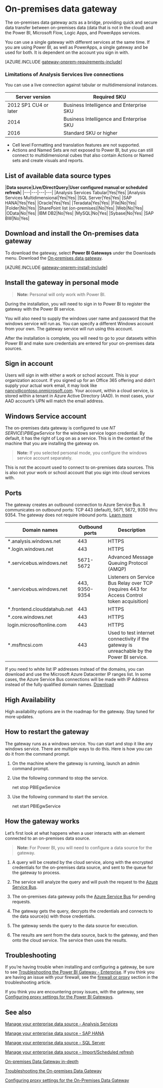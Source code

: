 <properties
pageTitle="On-premises data gateway"
description="This is an overview of the On-premises data gateway for Power BI. You can use this gateway to work with DirectQuery data sources. You can also use this gateway to refresh cloud datasets with on-premises data."
services="powerbi"
documentationCenter=""
authors="guyinacube"
manager="mblythe"
backup=""
editor=""
tags=""
qualityFocus="no"
qualityDate=""/>

<tags
ms.service="powerbi"
ms.devlang="NA"
ms.topic="article"
ms.tgt_pltfrm="na"
ms.workload="powerbi"
ms.date="06/22/2016"
ms.author="asaxton"/>
# On-premises data gateway

The on-premises data gateway acts as a bridge, providing quick and secure data transfer between on-premises data (data that is not in the cloud) and the Power BI, Microsoft Flow, Logic Apps, and PowerApps services.

You can use a single gateway with different services at the same time. If you are using Power BI, as well as PowerApps, a single gateway and be used for both. It is dependent on the account you sign in with.

<!-- Shared Requirements Include -->
[AZURE.INCLUDE [gateway-onprem-requirements-include](../includes/gateway-onprem-requirements-include.md)]

### Limitations of Analysis Services live connections

You can use a live connection against tabular or multidimensional instances.

|**Server version**|**Required SKU**|
|---|---|
|2012 SP1 CU4 or later|Business Intelligence and Enterprise SKU|
|2014|Business Intelligence and Enterprise SKU|
|2016|Standard SKU or higher|

- Cell level Formatting and translation features are not supported.
- Actions and Named Sets are not exposed to Power BI, but you can still connect to multidimensional cubes that also contain Actions or Named sets and create visuals and reports.

## List of available data source types

|**Data source**|**Live/DirectQuery**|**User configured manual or scheduled refresh**|
|---|---|---|---|
|Analysis Services Tabular|Yes|Yes|
|Analysis Services Multidimensional|Yes|Yes|
|SQL Server|Yes|Yes|
|SAP HANA|Yes|Yes|
|Oracle|Yes|Yes|
|Teradata|Yes|Yes|
|File|No|Yes|
|Folder|No|Yes|
|SharePoint list (on-premises)|No|Yes|
|Web|No|Yes|
|OData|No|Yes|
|IBM DB2|No|Yes|
|MySQL|No|Yes|
|Sybase|No|Yes|
|SAP BW|No|Yes|

## Download and install the On-premises data gateway

To download the gateway, select **Power BI Gateways** under the Downloads menu. Download the [On-premises data gateway](https://go.microsoft.com/fwlink/?LinkId=698863).

<!--![](media/powerbi-gateway-onprem/TODO.png)-->

<!-- Shared Install steps Include -->
[AZURE.INCLUDE [gateway-onprem-install-include](../includes/gateway-onprem-install-include.md)]

## Install the gateway in personal mode 

> **Note:** Personal will only work with Power BI.

During the installation, you will need to sign in to Power BI to register the gateway with the Power BI service.

<!--![](media/powerbi-gateway-onprem/TODO.png)-->

You will also need to supply the windows user name and password that the windows service will run as. You can specify a different Windows account from your own. The gateway service will run using this account.

<!--![](media/powerbi-gateway-onprem/TODO.png)-->

After the installation is complete, you will need to go to your datasets within Power BI and make sure credentials are entered for your on-premises data sources.

## Sign in account

Users will sign in with either a work or school account. This is your organization account. If you signed up for an Office 365 offering and didn’t supply your actual work email, it may look like nancy@contoso.onmicrosoft.com. Your account, within a cloud service, is stored within a tenant in Azure Active Directory (AAD). In most cases, your AAD account’s UPN will match the email address.

## Windows Service account

The on-premises data gateway is configured to use *NT SERVICE\PBIEgwService* for the windows service logon credential. By default, it has the right of Log on as a service. This is in the context of the machine that you are installing the gateway on. 

> **Note:** If you selected personal mode, you configure the windows service account separately.

This is not the account used to connect to on-premises data sources.  This is also not your work or school account that you sign into cloud services with.

## Ports

The gateway creates an outbound connection to Azure Service Bus. It communicates on outbound ports: TCP 443 (default), 5671, 5672, 9350 thru 9354.  The gateway does not require inbound ports. [Learn more](https://azure.microsoft.com/documentation/articles/service-bus-fundamentals-hybrid-solutions/)

|Domain names|Outbound ports|Description|
|---|---|---|
|*.analysis.windows.net|443|HTTPS|
|*.login.windows.net|443|HTTPS|
|*.servicebus.windows.net|5671-5672|Advanced Message Queuing Protocol (AMQP)|
|*.servicebus.windows.net|443, 9350-9354|Listeners on Service Bus Relay over TCP (requires 443 for Access Control token acquisition)|
|*.frontend.clouddatahub.net|443|HTTPS|
|*.core.windows.net|443|HTTPS|
|login.microsoftonline.com|443|HTTPS|
|*.msftncsi.com|443|Used to test internet connectivity if the gateway is unreachable by the Power BI service.|

If you need to white list IP addresses instead of the domains, you can download and use the Microsoft Azure Datacenter IP ranges list. In some cases, the Azure Service Bus connections will be made with IP Address instead of the fully qualified domain names. [Download](https://www.microsoft.com/download/details.aspx?id=41653)

## High Availability

High availability options are in the roadmap for the gateway. Stay tuned for more updates.

## How to restart the gateway

The gateway runs as a windows service. You can start and stop it like any windows service. There are multiple ways to do this. Here is how you can do it from the command prompt.

1.	On the machine where the gateway is running, launch an admin command prompt.

2.	Use the following command to stop the service.

    net stop PBIEgwService 

3.	Use the following command to start the service.

    net start PBIEgwService

## How the gateway works 

Let’s first look at what happens when a user interacts with an element  connected to an on-premises data source. 

> **Note:** For Power BI, you will need to configure a data source for the gateway.

1.	A query will be created by the cloud service, along with the encrypted credentials for the on-premises data source, and sent to the queue for the gateway to process.

2.	The service will analyze the query and will push the request to the [Azure Service Bus](https://azure.microsoft.com/documentation/services/service-bus/).

3.	The on-premises data gateway polls the [Azure Service Bus](https://azure.microsoft.com/documentation/services/service-bus/) for pending requests.

4.	The gateway gets the query, decrypts the credentials and connects to the data source(s) with those credentials.

5.	The gateway sends the query to the data source for execution.

6.	The results are sent from the data source, back to the gateway, and then onto the cloud service. The service then uses the results.

## Troubleshooting

If you’re having trouble when installing and configuring a gateway, be sure to see [Troubleshooting the Power BI Gateway - Enterprise](powerbi-gateway-enterprise-tshoot.md). If you think you are having an issue with your firewall, see the [firewall or proxy](powerbi-gateway-enterprise-tshoot.md#firewall-or-proxy) section in the troubleshooting article.

If you think you are encountering proxy issues, with the gateway, see [Configuring proxy settings for the Power BI Gateways](powerbi-gateway-proxy.md).

## See also

[Manage your enterprise data source - Analysis Services](powerbi-gateway-enterprise-manage-ssas.md)

[Manage your enterprise data source - SAP HANA](powerbi-gateway-enterprise-manage-sap.md)

[Manage your enterprise data source - SQL Server](powerbi-gateway-enterprise-manage-sql.md)

[Manage your enterprise data source - Import/Scheduled refresh](powerbi-gateway-enterprise-manage-scheduled-refresh.md)

[On-premises Data Gateway in-depth](powerbi-gateway-onprem-indepth.md)

[Troubleshooting the On-premises Data Gateway](powerbi-gateway-onprem-tshoot.md)

[Configuring proxy settings for the On-Premises Data Gateway](powerbi-gateway-proxy.md)

